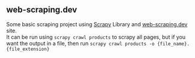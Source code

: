 ## web-scraping.dev

Some basic scraping project using [Scrapy](https://scrapy.org/) Library and [web-scraping.dev](https://web-scraping.dev/) site.  
It can be run using `scrapy crawl products` to scrapy all pages, but if you want the output in a file, then run `scrapy crawl products -o {file_name}.{file_extension}`